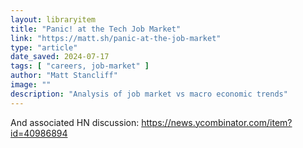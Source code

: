 ```yaml
---
layout: libraryitem
title: "Panic! at the Tech Job Market"
link: "https://matt.sh/panic-at-the-job-market"
type: "article"
date_saved: 2024-07-17
tags: [ "careers, job-market" ]
author: "Matt Stancliff"
image: ""
description: "Analysis of job market vs macro economic trends"
---
```


And associated HN discussion: https://news.ycombinator.com/item?id=40986894